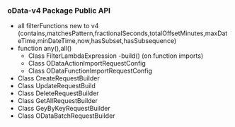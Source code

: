 ### oData-v4 Package Public API

- all filterFunctions new to v4 (contains,matchesPattern,fractionalSeconds,totalOffsetMinutes,maxDateTime,minDateTime,now,hasSubset,hasSubsequence)
- function any(),all()
  - Class FilterLambdaExpression
    -build() (on function imports)
  - Class ODataActionImportRequestConfig
  - Class ODataFunctionImportRequestConfig
- Class CreateRequestBuilder
- Class UpdateRequestBuild
- Class DeleteRequestBuilder
- Class GetAllRequestBuilder
- Class GeyByKeyRequestBuilder
- Class ODataBatchRequestBuilder
